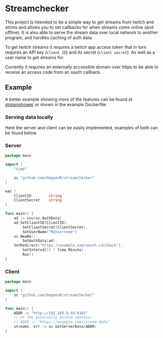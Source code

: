 # Streamchecker


This project is intended to be a simple way to get streams from twitch and
strims and allows you to set callbacks for when streams come online (and
offline). It is also able to serve the stream data over local network to another
program, and handles caching of auth data.

To get twitch streams it requires a twitch app access token that in turn
requires an API key (`client ID`) and its secret (`client secret`). As well as a
user name to get streams for.

Currently it requries an externally accessible domain over https to be able to
receive an access code from an oauth callback.

## Example


A better example showing more of the features can be found at [streamshower](https://github.com/HoppenR/streamshower/blob/main/main.go)
or shown in the example Dockerfile.

### Serving data locally


Here the server and client can be easily implemented, examples of both
can be found below.


### Server


```go
package main

import (
    "time"

    sc "github.com/HoppenR/streamchecker"
)

var (
    ClientID        string
    ClientSecret    string
)

func main() {
    ad := new(sc.AuthData)
    ad.SetClientID(ClientID).
        SetClientSecret(ClientSecret).
        SetUserName("MyUsername")
    sc.NewBG().
        SetAuthData(ad).
	SetRedirect("https://example.com/oauth-callback").
        SetInterval(5 * time.Minute).
        Run()
}
```


### Client


```go
package main

import (
    sc "github.com/HoppenR/streamchecker"
)

func main() {
	ADDR := "http://192.168.0.44:8181"
	// Or the externally hosted address:
	// ADDR := "https://example.com/stream-data"
	streams, err := sc.GetServerData(ADDR)
}
```
